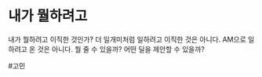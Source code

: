 # 내가 뭘하려고
내가 뭘하려고 이직한 것인가?
더 일개미처럼 일하려고 이직한 것은 아니다. 
AM으로 일하려고 온 것은 아니다. 
뭘 줄 수 있을까?
어떤 딜을 제안할 수 있을까?

#고민 
